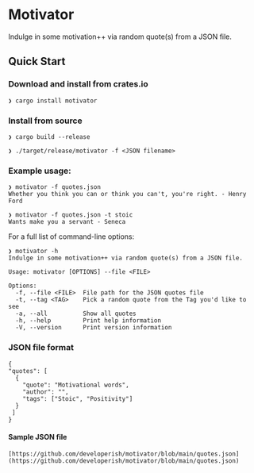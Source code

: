 # Motivator

Indulge in some motivation++ via random quote(s) from a JSON file.

## Quick Start

### Download and install from crates.io

`❯ cargo install motivator`

### Install from source

`❯ cargo build --release`

`❯ ./target/release/motivator -f <JSON filename>`

### Example usage:

```
❯ motivator -f quotes.json
Whether you think you can or think you can't, you're right. - Henry Ford

❯ motivator -f quotes.json -t stoic
Wants make you a servant - Seneca
```
For a full list of command-line options:

```
❯ motivator -h
Indulge in some motivation++ via random quote(s) from a JSON file.

Usage: motivator [OPTIONS] --file <FILE>

Options:
  -f, --file <FILE>  File path for the JSON quotes file
  -t, --tag <TAG>    Pick a random quote from the Tag you'd like to see
  -a, --all          Show all quotes
  -h, --help         Print help information
  -V, --version      Print version information
```

### JSON file format

```
{
"quotes": [
  {
    "quote": "Motivational words",
    "author": "",
    "tags": ["Stoic", "Positivity"]
  }
 ]
}
```

#### Sample JSON file

`[https://github.com/developerish/motivator/blob/main/quotes.json](https://github.com/developerish/motivator/blob/main/quotes.json)`
